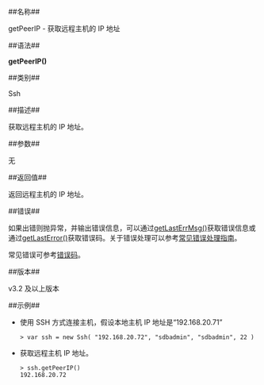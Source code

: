 ##名称##

getPeerIP - 获取远程主机的 IP 地址

##语法##

**getPeerIP()**

##类别##

Ssh

##描述##

获取远程主机的 IP 地址。

##参数##

无

##返回值##

返回远程主机的 IP 地址。

##错误##

如果出错则抛异常，并输出错误信息，可以通过[getLastErrMsg()](manual/Manual/Sequoiadb_Command/Global/getLastErrMsg.md)获取错误信息或通过[getLastError()](manual/Manual/Sequoiadb_Command/Global/getLastError.md)获取错误码。关于错误处理可以参考[常见错误处理指南](manual/FAQ/faq_sdb.md)。



常见错误可参考[错误码](manual/Manual/Sequoiadb_error_code.md)。

##版本##

v3.2 及以上版本

##示例##

* 使用 SSH 方式连接主机，假设本地主机 IP 地址是“192.168.20.71”

    ```lang-javascript
    > var ssh = new Ssh( "192.168.20.72", "sdbadmin", "sdbadmin", 22 )
    ```

* 获取远程主机 IP 地址。

    ```lang-javascript
    > ssh.getPeerIP()
    192.168.20.72
    ```